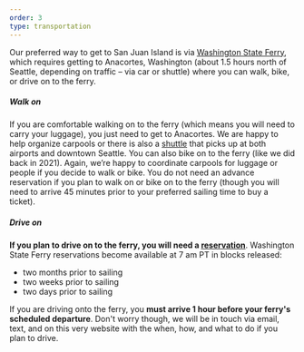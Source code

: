 ```yaml
---
order: 3
type: transportation
---
```

Our preferred way to get to San Juan Island is via [Washington State Ferry](https://www.amli.com/blog/a-brief-history-of-the-washington-state-ferry-system), which requires getting to Anacortes, Washington (about 1.5 hours north of Seattle, depending on traffic – via car or shuttle) where you can walk, bike, or drive on to the ferry. 

##### Walk on

If you are comfortable walking on to the ferry (which means you will need to carry your luggage), you just need to get to Anacortes. We are happy to help organize carpools or there is also a [shuttle](https://airporter.com/shuttle/schedules/anacortes-san-juan-islands/) that picks up at both airports and downtown Seattle. You can also bike on to the ferry (like we did back in 2021). Again, we’re happy to coordinate carpools for luggage or people if you decide to walk or bike. You do not need an advance reservation if you plan to walk on or bike on to the ferry (though you will need to arrive 45 minutes prior to your preferred sailing time to buy a ticket). 

##### Drive on

**If you plan to drive on to the ferry, you will need a [reservation](https://secureapps.wsdot.wa.gov/Ferries/Reservations/Vehicle/default.aspx)**. 
Washington State Ferry reservations become available at 7 am PT in blocks released:
* two months prior to sailing
* two weeks prior to sailing
* two days prior to sailing

If you are driving onto the ferry, you **must arrive 1 hour before your ferry's scheduled departure**. Don't worry though, we will be in touch via email, text, and on this very website with the when, how, and what to do if you plan to drive.